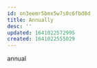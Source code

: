 ```yaml
---
id: on3eemr5bmx5w7s0c6fbd8d
title: Annually
desc: ''
updated: 1641022572995
created: 1641022555029
---
```



annual
